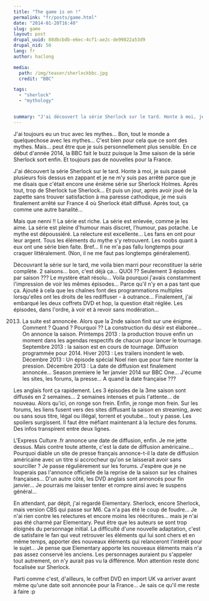 ```yaml
---
title: "The game is on !"
permalink: "fr/posts/game.html"
date: "2014-01-20T16:40"
slug: game
layout: post
drupal_uuid: 88dbcbdb-e6ec-4cf1-ae2c-de99822a53d9
drupal_nid: 50
lang: fr
author: haclong

media:
  path: /img/teaser/sherlockbbc.jpg
  credit: "BBC"

tags:
  - "sherlock"
  - "mythology"


summary: "J'ai découvert la série Sherlock sur le tard. Honte à moi, je suis passé plusieurs fois dessus en zappant et je ne m'y suis pas arrêté parce que je me disait que c'était encore une énième série sur Sherlock Holmes. Après tout, trop de Sherlock tue Sherlock... Et puis un jour, après avoir joué de la zapette sans trouver satisfaction à ma paresse cathodique, je me suis finalement arrêté sur France 4 où Sherlock était diffusé. Après tout, ça comme une autre banalité..."
---
```


J'ai toujours eu un truc avec les mythes... Bon, tout le monde a quelquechose avec les mythes... C'est bien pour cela que ce sont des mythes. Mais... peut être que je suis personnellement plus sensible. En ce début d'année 2014, la BBC fait le buzz puisque la 3me saison de la série Sherlock sort enfin. Et toujours pas de nouvelles pour la France.

J'ai découvert la série Sherlock sur le tard. Honte à moi, je suis passé plusieurs fois dessus en zappant et je ne m'y suis pas arrêté parce que je me disais que c'était encore une énième série sur Sherlock Holmes. Après tout, trop de Sherlock tue Sherlock... Et puis un jour, après avoir joué de la zapette sans trouver satisfaction à ma paresse cathodique, je me suis finalement arrêté sur France 4 où Sherlock était diffusé. Après tout, ça comme une autre banalité...

Mais que nenni !! La série est riche. La série est enlevée, comme je les aime. La série est pleine d'humour mais discret, l'humour, pas potache. Le mythe est dépoussiéré. La relecture est excellente... Les fans en ont pour leur argent. Tous les éléments du mythe s'y retrouvent. Les noobs quant à eux ont une série bien faite. Bref... Il ne m'a pas fallu longtemps pour craquer littéralement. (Non, il ne me faut pas longtemps généralement).

Découvrant la série sur le tard, me voila bien marri pour reconstituer la série complète. 2 saisons... bon, c'est déjà ça... QUOI ?? Seulement 3 épisodes par saison ??? Le mystère était résolu... Voila pourquoi j'avais constamment l'impression de voir les mêmes épisodes... Parce qu'il n'y en a pas tant que ça. Ajouté à cela que les chaînes font des programmations multiples lorsqu'elles ont les droits de les rediffuser - à outrance... Finalement, j'ai embarqué les deux coffrets DVD et hop, la question était réglée. Les épisodes, dans l'ordre, à voir et à revoir sans modération...

2013. La suite est annoncée. Alors que la 2nde saison finit sur une énigme. Comment ? Quand ? Pourquoi ?? La construction du désir est élaborée... On annonce la saison. Printemps 2013 : la production trouve enfin un moment dans les agendas respectifs de chacun pour lancer le tournage. Septembre 2013 : la saison est en cours de tournage. Diffusion programmée pour 2014. Hiver 2013 : Les trailers inondent le web. Décembre 2013 : Un épisode spécial Noel rien que pour faire monter la pression. Décembre 2013 : La date de diffusion est finalement annoncée... Season premiere le 1er janvier 2014 sur BBC One... J'écume les sites, les forums, la presse... A quand la date française ???

Les anglais font ça rapidement. Les 3 épisodes de la 3me saison sont diffusés en 2 semaines... 2 semaines intenses et puis l'attente... de nouveau. Alors qu'ici, on ronge son frein. Enfin, je ronge mon frein. Sur les forums, les liens fusent vers des sites diffusant la saison en streaming, avec ou sans sous titre, légal ou illégal, torrent et youtube... tout y passe. Les spoilers surgissent. Il faut être méfiant maintenant à la lecture des forums. Des infos transpirent entre deux lignes.

L'Express Culture .fr annonce une date de diffusion, enfin. Je me jette dessus. Mais contre toute attente, c'est la date de diffusion américaine... Pourquoi diable un site de presse français annonce-t-il la date de diffusion américaine avec un titre si accrocheur qu'on se laisserait avoir sans sourciller ? Je passe régulièrement sur les forums. J'espère que je ne louperais pas l'annonce officielle de la reprise de la saison sur les chaines françaises... D'un autre côté, les DVD anglais sont annoncés pour fin janvier... Je pourrais me laisser tenter et rompre ainsi avec le suspens général...

En attendant, par dépit, j'ai regardé Elementary. Sherlock, encore Sherlock, mais version CBS qui passe sur M6. Ca n'a pas été le coup de foudre... Je n'ai rien contre les relectures et encore moins les réécritures... mais je n'ai pas été charmé par Elementary. Peut être que les auteurs se sont trop éloignés du personnage initial. La difficulté d'une nouvelle adaptation, c'est de satisfaire le fan qui veut retrouver les éléments qui lui sont chers et en même temps, apporter des nouveaux éléments qui relanceront l'intérêt pour le sujet... Je pense que Elementary apporte les nouveaux éléments mais n'a pas assez conservé les anciens. Les personnages auraient pu s'appeler tout autrement, on n'y aurait pas vu la différence. Mon attention reste donc focalisée sur Sherlock.

Parti comme c'est, d'ailleurs, le coffret DVD en import UK va arriver avant même qu'une date soit annoncée pour la France... Je sais ce qu'il me reste à faire :p
